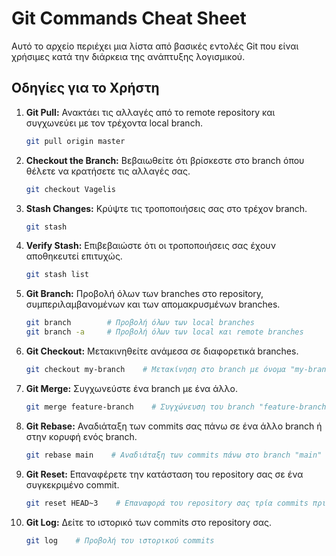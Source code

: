 
# Git Commands Cheat Sheet

Αυτό το αρχείο περιέχει μια λίστα από βασικές εντολές Git που είναι χρήσιμες κατά την διάρκεια της ανάπτυξης λογισμικού.

## Οδηγίες για το Χρήστη

1. **Git Pull:** Ανακτάει τις αλλαγές από το remote repository και συγχωνεύει με τον τρέχοντα local branch.

    ```bash
    git pull origin master
    ```

2. **Checkout the Branch:** Βεβαιωθείτε ότι βρίσκεστε στο branch όπου θέλετε να κρατήσετε τις αλλαγές σας.

    ```bash
    git checkout Vagelis
    ```

3. **Stash Changes:** Κρύψτε τις τροποποιήσεις σας στο τρέχον branch.

    ```bash
    git stash
    ```

4. **Verify Stash:** Επιβεβαιώστε ότι οι τροποποιήσεις σας έχουν αποθηκευτεί επιτυχώς.

    ```bash
    git stash list
    ```

5. **Git Branch:** Προβολή όλων των branches στο repository, συμπεριλαμβανομένων και των απομακρυσμένων branches.

    ```bash
    git branch        # Προβολή όλων των local branches
    git branch -a     # Προβολή όλων των local και remote branches
    ```

6. **Git Checkout:** Μετακινηθείτε ανάμεσα σε διαφορετικά branches.

    ```bash
    git checkout my-branch    # Μετακίνηση στο branch με όνομα "my-branch"
    ```

7. **Git Merge:** Συγχωνεύστε ένα branch με ένα άλλο.

    ```bash
    git merge feature-branch    # Συγχώνευση του branch "feature-branch" με τον τρέχοντα branch
    ```

8. **Git Rebase:** Αναδιάταξη των commits σας πάνω σε ένα άλλο branch ή στην κορυφή ενός branch.

    ```bash
    git rebase main    # Αναδιάταξη των commits πάνω στο branch "main"
    ```

9. **Git Reset:** Επαναφέρετε την κατάσταση του repository σας σε ένα συγκεκριμένο commit.

    ```bash
    git reset HEAD~3    # Επαναφορά του repository σας τρία commits πριν από το τρέχον commit
    ```

10. **Git Log:** Δείτε το ιστορικό των commits στο repository σας.

    ```bash
    git log    # Προβολή του ιστορικού commits
    ```
